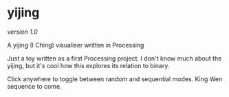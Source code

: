 # yijing
*version 1.0*

A yijing (I Ching) visualiser written in Processing

Just a toy written as a first Processing project. I don't know much about the yijing, but it's cool how this explores its relation to binary. 

Click anywhere to toggle between random and sequential modes. King Wen sequence to come.
